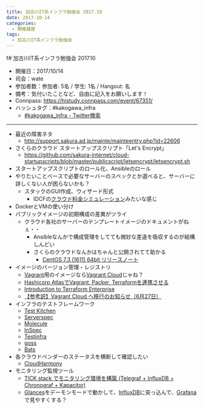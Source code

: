 ```yaml
---
title: 加古川IT系インフラ勉強会 2017.10
date: 2017-10-14
categories:
  - 開催履歴
tags:
  - 加古川IT系インフラ勉強会
---
```


f# 加古川IT系インフラ勉強会 2017.10

* 開催日：2017/10/14
* 司会：wate
* 参加者数：参加者:  5名 / 学生:  1名 / Hangout:  名
* 備考：気付いたことなど、自由に記入をお願いします！
* Connpass: https://histudy.connpass.com/event/67351/
* ハッシュタグ：#kakogawa_infra
  * [#kakogawa_infra - Twitter検索](https://twitter.com/search?q=%23kakogawa_infra&src=typd)

---

* 最近の障害ネタ
  * http://support.sakura.ad.jp/mainte/mainteentry.php?id=22606
* さくらのクラウド スタートアップスクリプト「Let's Encrypt」
  * https://github.com/sakura-internet/cloud-startupscripts/blob/master/publicscript/letsencrypt/letsencrypt.sh
* スタートアップスクリプトのロール化、Ansibleのロール
* やりたいことベースで必要なサーバーのスペックとか選べると、サーバーに詳しくない人が困らないかも？
  * スタックのGUI作成、ウィザード形式
    * IDCFの[クラウド料金シミュレーション](https://www.idcf.jp/cloud/simulation.php)みたいな感じ
* DockerとVMの使い分け
* パブリックイメージの初期構成の差異がツライ
  * クラウド各社のサーバーのテンプレートイメージのドキュメントがねぇ・・
    * Ansibleなんかで構成管理をしてても微妙な差違を吸収するのが結構しんどい
    * さくらのクラウドなんかはちゃんと公開されてて助かる
      * [CentOS 7.3 (1611) 64bit リリースノート](https://manual.sakura.ad.jp/cloud/os-packages/archive-iso/centos73-releasenote.html)
* イメージのバージョン管理・レジストリ
  * [Vagrant](https://www.vagrantup.com/)用のイメージなら[Vagrant Cloud](https://app.vagrantup.com/)じゃね？
  * [Hashicorp AtlasでVagrant, Packer, Terraformを連携させる](https://dev.classmethod.jp/tool/atlas-atablance/)
  * [Introduction to Terraform Enterprise](https://www.slideshare.net/CarlosNunez37/introduction-to-terraform-enterprise)
  * [【参考訳】Vagrant Cloud へ移行のお知らせ（6月27日）](https://pocketstudio.net/2017/06/01/vagrant-cloud-migration0announcement-translate.md/)
* インフラのテストフレームワーク
  * [Test Kitchen](http://kitchen.ci/)
  * [Serverspec](http://serverspec.org/)
  * [Molecule](https://molecule.readthedocs.io/en/latest/)
  * [InSpec](https://www.inspec.io/)
  * [Testinfra]([https://testinfra.readthedocs.io/en/latest/)
  * [goss](https://github.com/aelsabbahy/goss)
  * [Bats](https://github.com/sstephenson/bats)
* 各クラウドベンダーのステータスを横断して確認したい
  * [CloudHarmony](https://cloudharmony.com/status)
* モニタリング監視ツール
  * [TICK stack でモニタリング環境を構築 (Telegraf + InfluxDB + Chronograf + Kapacitor)](https://qiita.com/quickguard/items/31e8d5ced9be54c25a8c)
  * [Glances](https://nicolargo.github.io/glances/)をデーモンモードで動かして、[InfluxDB](https://github.com/influxdata/influxdb)に突っ込んで、[Grafana](https://grafana.com/)で見やすくする？
